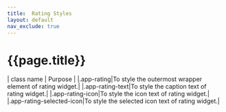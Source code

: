 ```yaml
---
title:  Rating Styles
layout: default
nav_exclude: true
---
```

# {{page.title}}

| class name  | Purpose |
|.app-rating|To style the outermost wrapper element of rating widget.|
|.app-rating-text|To style the caption text of rating widget.|
|.app-rating-icon|To style the icon text of rating widget.|
|.app-rating-selected-icon|To style the selected icon text of rating widget.|
